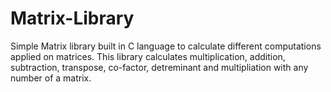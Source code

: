 # Matrix-Library
Simple Matrix library built in C language to calculate different computations applied on matrices. This library calculates multiplication, addition, subtraction, transpose, co-factor, detreminant and multipliation with any number of a matrix.
